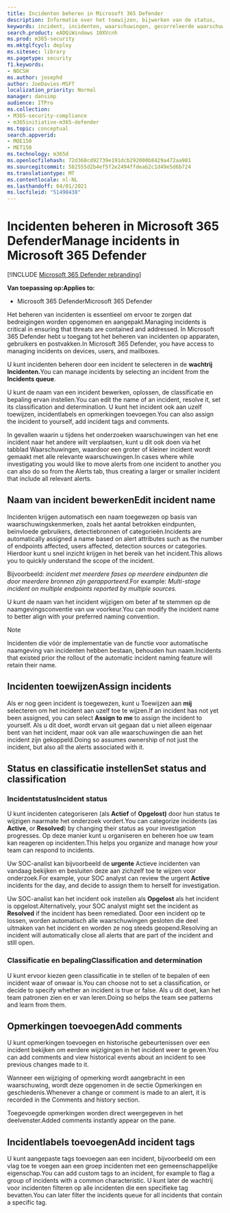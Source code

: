 ```yaml
---
title: Incidenten beheren in Microsoft 365 Defender
description: Informatie over het toewijzen, bijwerken van de status,
keywords: incident, incidenten, waarschuwingen, gecorreleerde waarschuwingen, toewijzen, bijwerken, status, beheren, classificatie, microsoft, 365, m365
search.product: eADQiWindows 10XVcnh
ms.prod: m365-security
ms.mktglfcycl: deploy
ms.sitesec: library
ms.pagetype: security
f1.keywords:
- NOCSH
ms.author: josephd
author: JoeDavies-MSFT
localization_priority: Normal
manager: dansimp
audience: ITPro
ms.collection:
- M365-security-compliance
- m365initiative-m365-defender
ms.topic: conceptual
search.appverid:
- MOE150
- MET150
ms.technology: m365d
ms.openlocfilehash: 72d368cd92739e191dcb292000b8429a472aa981
ms.sourcegitcommit: 582555d2b4ef5f2e2494ffdeab2c1d49e5d6b724
ms.translationtype: MT
ms.contentlocale: nl-NL
ms.lasthandoff: 04/01/2021
ms.locfileid: "51498438"
---
```

# <a name="manage-incidents-in-microsoft-365-defender"></a><span data-ttu-id="88d9d-104">Incidenten beheren in Microsoft 365 Defender</span><span class="sxs-lookup"><span data-stu-id="88d9d-104">Manage incidents in Microsoft 365 Defender</span></span>

[!INCLUDE [Microsoft 365 Defender rebranding](../includes/microsoft-defender.md)]


<span data-ttu-id="88d9d-105">**Van toepassing op:**</span><span class="sxs-lookup"><span data-stu-id="88d9d-105">**Applies to:**</span></span>
- <span data-ttu-id="88d9d-106">Microsoft 365 Defender</span><span class="sxs-lookup"><span data-stu-id="88d9d-106">Microsoft 365 Defender</span></span>



<span data-ttu-id="88d9d-107">Het beheren van incidenten is essentieel om ervoor te zorgen dat bedreigingen worden opgenomen en aangepakt.</span><span class="sxs-lookup"><span data-stu-id="88d9d-107">Managing incidents is critical in ensuring that threats are contained and addressed.</span></span> <span data-ttu-id="88d9d-108">In Microsoft 365 Defender hebt u toegang tot het beheren van incidenten op apparaten, gebruikers en postvakken.</span><span class="sxs-lookup"><span data-stu-id="88d9d-108">In Microsoft 365 Defender, you have access to managing incidents on devices, users, and mailboxes.</span></span> 


<span data-ttu-id="88d9d-109">U kunt incidenten beheren door een incident te selecteren in de **wachtrij Incidenten.**</span><span class="sxs-lookup"><span data-stu-id="88d9d-109">You can manage incidents by selecting an incident from the **Incidents queue**.</span></span> 

<span data-ttu-id="88d9d-110">U kunt de naam van een incident bewerken, oplossen, de classificatie en bepaling ervan instellen.</span><span class="sxs-lookup"><span data-stu-id="88d9d-110">You can edit the name of an incident, resolve it, set its classification and determination.</span></span> <span data-ttu-id="88d9d-111">U kunt het incident ook aan uzelf toewijzen, incidentlabels en opmerkingen toevoegen.</span><span class="sxs-lookup"><span data-stu-id="88d9d-111">You can also assign the incident to yourself, add incident tags and comments.</span></span>

<span data-ttu-id="88d9d-112">In gevallen waarin u tijdens het onderzoeken waarschuwingen van het ene incident naar het andere wilt verplaatsen, kunt u dit ook doen via het tabblad Waarschuwingen, waardoor een groter of kleiner incident wordt gemaakt met alle relevante waarschuwingen.</span><span class="sxs-lookup"><span data-stu-id="88d9d-112">In cases where while investigating you would like to move alerts from one incident to another you can also do so from the Alerts tab, thus creating a larger or smaller incident that include all relevant alerts.</span></span>

## <a name="edit-incident-name"></a><span data-ttu-id="88d9d-113">Naam van incident bewerken</span><span class="sxs-lookup"><span data-stu-id="88d9d-113">Edit incident name</span></span>
<span data-ttu-id="88d9d-114">Incidenten krijgen automatisch een naam toegewezen op basis van waarschuwingskenmerken, zoals het aantal betrokken eindpunten, beïnvloede gebruikers, detectiebronnen of categorieën.</span><span class="sxs-lookup"><span data-stu-id="88d9d-114">Incidents are automatically assigned a name based on alert attributes such as the number of endpoints affected, users affected, detection sources or categories.</span></span> <span data-ttu-id="88d9d-115">Hierdoor kunt u snel inzicht krijgen in het bereik van het incident.</span><span class="sxs-lookup"><span data-stu-id="88d9d-115">This allows you to quickly understand the scope of the incident.</span></span>

<span data-ttu-id="88d9d-116">Bijvoorbeeld: *incident met meerdere fases op meerdere eindpunten die door meerdere bronnen zijn gerapporteerd.*</span><span class="sxs-lookup"><span data-stu-id="88d9d-116">For example: *Multi-stage incident on multiple endpoints reported by multiple sources.*</span></span>

<span data-ttu-id="88d9d-117">U kunt de naam van het incident wijzigen om beter af te stemmen op de naamgevingsconventie van uw voorkeur.</span><span class="sxs-lookup"><span data-stu-id="88d9d-117">You can modify the incident name to better align with your preferred naming convention.</span></span>

> [!NOTE]
> <span data-ttu-id="88d9d-118">Incidenten die vóór de implementatie van de functie voor automatische naamgeving van incidenten hebben bestaan, behouden hun naam.</span><span class="sxs-lookup"><span data-stu-id="88d9d-118">Incidents that existed prior the rollout of the automatic incident naming feature will retain their name.</span></span>



## <a name="assign-incidents"></a><span data-ttu-id="88d9d-119">Incidenten toewijzen</span><span class="sxs-lookup"><span data-stu-id="88d9d-119">Assign incidents</span></span>
<span data-ttu-id="88d9d-120">Als er nog geen incident is toegewezen, kunt u Toewijzen aan **mij** selecteren om het incident aan uzelf toe te wijzen.</span><span class="sxs-lookup"><span data-stu-id="88d9d-120">If an incident has not yet been assigned, you can select **Assign to me** to assign the incident to yourself.</span></span> <span data-ttu-id="88d9d-121">Als u dit doet, wordt ervan uit gegaan dat u niet alleen eigenaar bent van het incident, maar ook van alle waarschuwingen die aan het incident zijn gekoppeld.</span><span class="sxs-lookup"><span data-stu-id="88d9d-121">Doing so assumes ownership of not just the incident, but also all the alerts associated with it.</span></span>

## <a name="set-status-and-classification"></a><span data-ttu-id="88d9d-122">Status en classificatie instellen</span><span class="sxs-lookup"><span data-stu-id="88d9d-122">Set status and classification</span></span>
### <a name="incident-status"></a><span data-ttu-id="88d9d-123">Incidentstatus</span><span class="sxs-lookup"><span data-stu-id="88d9d-123">Incident status</span></span>
<span data-ttu-id="88d9d-124">U kunt incidenten categoriseren (als **Actief** of **Opgelost)** door hun status te wijzigen naarmate het onderzoek vordert.</span><span class="sxs-lookup"><span data-stu-id="88d9d-124">You can categorize incidents (as **Active**, or **Resolved**) by changing their status as your investigation progresses.</span></span> <span data-ttu-id="88d9d-125">Op deze manier kunt u organiseren en beheren hoe uw team kan reageren op incidenten.</span><span class="sxs-lookup"><span data-stu-id="88d9d-125">This helps you organize and manage how your team can respond to incidents.</span></span>

<span data-ttu-id="88d9d-126">Uw SOC-analist kan bijvoorbeeld de **urgente** Actieve incidenten van vandaag bekijken en besluiten deze aan zichzelf toe te wijzen voor onderzoek.</span><span class="sxs-lookup"><span data-stu-id="88d9d-126">For example, your SOC analyst can review the urgent **Active** incidents for the day, and decide to assign them to herself for investigation.</span></span>

<span data-ttu-id="88d9d-127">Uw SOC-analist kan het incident ook instellen als **Opgelost** als het incident is opgelost.</span><span class="sxs-lookup"><span data-stu-id="88d9d-127">Alternatively, your SOC analyst might set the incident as **Resolved** if the incident has been remediated.</span></span> <span data-ttu-id="88d9d-128">Door een incident op te lossen, worden automatisch alle waarschuwingen gesloten die deel uitmaken van het incident en worden ze nog steeds geopend.</span><span class="sxs-lookup"><span data-stu-id="88d9d-128">Resolving an incident will automatically close all alerts that are part of the incident and still open.</span></span> 

### <a name="classification-and-determination"></a><span data-ttu-id="88d9d-129">Classificatie en bepaling</span><span class="sxs-lookup"><span data-stu-id="88d9d-129">Classification and determination</span></span>
<span data-ttu-id="88d9d-130">U kunt ervoor kiezen geen classificatie in te stellen of te bepalen of een incident waar of onwaar is.</span><span class="sxs-lookup"><span data-stu-id="88d9d-130">You can choose not to set a classification, or decide to specify whether an incident is true or false.</span></span> <span data-ttu-id="88d9d-131">Als u dit doet, kan het team patronen zien en er van leren.</span><span class="sxs-lookup"><span data-stu-id="88d9d-131">Doing so helps the team see patterns and learn from them.</span></span> 

## <a name="add-comments"></a><span data-ttu-id="88d9d-132">Opmerkingen toevoegen</span><span class="sxs-lookup"><span data-stu-id="88d9d-132">Add comments</span></span>
<span data-ttu-id="88d9d-133">U kunt opmerkingen toevoegen en historische gebeurtenissen over een incident bekijken om eerdere wijzigingen in het incident weer te geven.</span><span class="sxs-lookup"><span data-stu-id="88d9d-133">You can add comments and view historical events about an incident to see previous changes made to it.</span></span>

<span data-ttu-id="88d9d-134">Wanneer een wijziging of opmerking wordt aangebracht in een waarschuwing, wordt deze opgenomen in de sectie Opmerkingen en geschiedenis.</span><span class="sxs-lookup"><span data-stu-id="88d9d-134">Whenever a change or comment is made to an alert, it is recorded in the Comments and history section.</span></span>

<span data-ttu-id="88d9d-135">Toegevoegde opmerkingen worden direct weergegeven in het deelvenster.</span><span class="sxs-lookup"><span data-stu-id="88d9d-135">Added comments instantly appear on the pane.</span></span>

## <a name="add-incident-tags"></a><span data-ttu-id="88d9d-136">Incidentlabels toevoegen</span><span class="sxs-lookup"><span data-stu-id="88d9d-136">Add incident tags</span></span>
<span data-ttu-id="88d9d-137">U kunt aangepaste tags toevoegen aan een incident, bijvoorbeeld om een vlag toe te voegen aan een groep incidenten met een gemeenschappelijke eigenschap.</span><span class="sxs-lookup"><span data-stu-id="88d9d-137">You can add custom tags to an incident, for example to flag a group of incidents with a common characteristic.</span></span> <span data-ttu-id="88d9d-138">U kunt later de wachtrij voor incidenten filteren op alle incidenten die een specifieke tag bevatten.</span><span class="sxs-lookup"><span data-stu-id="88d9d-138">You can later filter the incidents queue for all incidents that contain a specific tag.</span></span>
